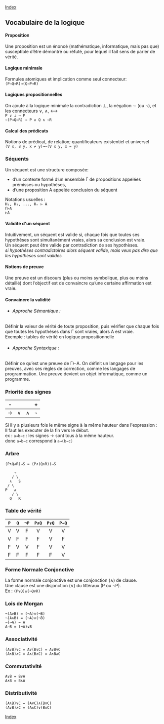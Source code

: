 [Index](./index.md)

## Vocabulaire de la logique

#### Proposition
Une proposition est un énoncé (mathématique, informatique, mais pas
que) susceptible d’être démontré ou réfuté, pour lequel il fait sens de parler
de vérité.  

#### Logique minimale
Formules atomiques et implication comme seul connecteur:  
`(P→Q→R)→(Q→P→R)`

#### Logiques propositionnelles
On ajoute à la logique minimale la contradiction ⊥, la négation ∼ (ou ¬), et les connecteurs ∨, ∧, ⟷  
`P ∨ ⊥ → P`  
`∼(P→Q→R) → P ∧ Q ∧ ∼R`

#### Calcul des prédicats
Notions de prédicat, de relation; quantificateurs existentiel et universel  
`(∀ x, ∃ y, x ≠ y)→∼(∀ x y, x = y)`

### Séquents
Un séquent est une structure composée:
* d’un contexte formé d’un ensemble Γ de propositions appelées prémisses ou hypothèses,
* d’une proposition A appelée conclusion du séquent

Notations usuelles :  
`H₁, H₂, ..., Hₙ ⊢ A`  
`Γ⊢A`  
`⊢A`

#### Validité d'un séquent
Intuitivement, un séquent est valide si, chaque fois que toutes ses hypothèses sont simultanément vraies, alors sa conclusion est vraie.  
Un séquent peut être valide par contradiction de ses hypothèses.  
*si hypothèses contradictoires alors séquent valide, mais veux pas dire que les hypothèses sont valides*

#### Notions de preuve
Une preuve est un discours (plus ou moins symbolique, plus ou moins détaillé) dont l’objectif est de convaincre qu’une certaine affirmation est vraie.  

#### Convaincre la validité
* ###### Approche Sémantique :
Définir la valeur de vérité de toute proposition, puis vérifier que chaque fois que toutes les hypothèses dans Γ sont vraies, alors A est vraie.  
Exemple : tables de vérité en logique propositionnelle
* ###### Approche Syntaxique :
Définir ce qu’est une preuve de Γ⊢A. On définit un langage pour les preuves, avec ses règles de correction, comme les langages de programmation. Une preuve devient un objet informatique, comme un programme.

### Priorité des signes

|-| | |+|
|-|-|-|-|
|→|∨|∧|¬|

Si il y a plusieurs fois le même signe à la même hauteur dans l'expression :   
Il faut les executer de la fin vers le début.  
ex : `a→b→c` : les signes → sont tous à la même hauteur.  
donc `a→b→c` correspond à `a→(b→c)`

### Arbre

`(P∧Q∧R)→S = (P∧(Q∧R))→S`
```arbre
    →
   / \
  ∧   S
 / \
P   ∧
   / \
  Q   R
```


### Table de vérité

|`P`|`Q`|`¬P`|`P∧Q`|`P∨Q`|`P→Q`|
|:-:|:-:|:--:|:---:|:---:|:---:|
| V | V | F  |  V  |  V  |  V  |
| V | F | F  |  F  |  V  |  F  |
| F | V | V  |  F  |  V  |  V  |
| F | F | F  |  F  |  F  |  V  |

### Forme Normale Conjonctive

La forme normale conjonctive est une conjonction (∧) de clause.  
Une clause est une disjonction (∨) du littéraux (P ou ¬P).  
Ex : `(P∨Q)∧(¬Q∨R)`

### Lois de Morgan

`¬(A∨B) = (¬A)∨(¬B)`  
`¬(A∧B) = (¬A)∧(¬B)`  
`¬(¬A) = A`  
`A→B = (¬A)∨B`

### Associativité

`(A∨B)∨C = A∨(B∨C) = A∨B∨C`  
`(A∧B)∧C = A∧(B∧C) = A∧B∧C`

### Commutativité

`A∨B = B∨A`  
`A∧B = B∧A`

### Distributivité

`(A∧B)∨C = (A∨C)∧(B∨C)`  
`(A∨B)∧C = (A∧C)∨(B∧C)`


[Index](./index.md)
